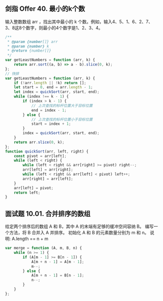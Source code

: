 ## 剑指 Offer 40. 最小的k个数
输入整数数组 arr ，找出其中最小的 k 个数。例如，输入4、5、1、6、2、7、3、8这8个数字，则最小的4个数字是1、2、3、4。

```js
/**
 * @param {number[]} arr
 * @param {number} k
 * @return {number[]}
 */
var getLeastNumbers = function (arr, k) {
    return arr.sort((a, b) => a - b).slice(0, k);
};
// 快排
var getLeastNumbers = function (arr, k) {
    if (!arr.length || !k) return [];
    let start = 0, end = arr.length - 1;
    let index = quickSort(arr, start, end);
    while (index !== k - 1) {
        if (index > k - 1) {
            // 上次查找的标杆位置大于目标位置
            end = index - 1;
        } else {
            // 上次查找的标杆位置小于目标位置
            start = index + 1;
        }
        index = quickSort(arr, start, end);
    }
    return arr.slice(0, k);
};
function quickSort(arr, left, right) {
    const pivot = arr[left];
    while (left < right) {
        while (left < right && arr[right] >= pivot) right--;
        arr[left] = arr[right];
        while (left < right && arr[left] < pivot) left++;
        arr[right] = arr[left];
    }
    arr[left] = pivot;
    return left;
}
```

## 面试题 10.01. 合并排序的数组
给定两个排序后的数组 A 和 B，其中 A 的末端有足够的缓冲空间容纳 B。 编写一个方法，将 B 合并入 A 并排序。
初始化 A 和 B 的元素数量分别为 m 和 n。
说明: A.length == n + m

```js
var merge = function (A, m, B, n) {
    while (n >= 1) {
        if (A[m - 1] >= B[n - 1]) {
            A[m + n - 1] = A[m - 1];
            m--;
        } else {
            A[m + n - 1] = B[n - 1];
            n--;
        }
    }
};
```